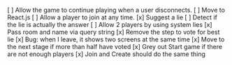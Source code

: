 [ ] Allow the game to continue playing when a user disconnects.
[ ] Move to React.js
[ ] Allow a player to join at any time.
[x] Suggest a lie
[ ] Detect if the lie is actually the answer
[ ] Allow 2 players by using system lies
[x] Pass room and name via query string
[x] Remove the step to vote for best lie
[x] Bug: when I leave, it shows two screens at the same time
[x] Move to the next stage if more than half have voted
[x] Grey out Start game if there are not enough players
[x] Join and Create should do the same thing